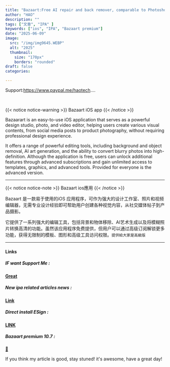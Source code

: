 ```yaml
---
title: "Bazaart:Free AI repair and back remover, comparable to Photoshop, collage video editing one-stop solution!"
author: "HAO"
description: ""
tags: ["文章", "IPA" ]
keywords: ["ios", "IPA", "Bazaart premium"]
date: "2025-06-09"
image:
  src: "/img/img9645.WEBP"
  alt: "2025"
  thumbnail:
    size: "170px"
    borders: "rounded"
draft: false
categories:

---
```


Support:https://www.paypal.me/haotech....
<!--more-->

<br>

{{< notice notice-warning >}}
Bazaart iOS app
{{< /notice >}}

Bazaarart is an easy-to-use iOS application that serves as a powerful design studio, photo, and video editor, helping users create various visual contents, from social media posts to product photography, without requiring professional design experience.

It offers a range of powerful editing tools, including background and object removal, AI art generation, and the ability to convert blurry photos into high-definition. Although the application is free, users can unlock additional features through advanced subscriptions and gain unlimited access to templates, graphics, and advanced tools. Provided for everyone is the advanced version.

---

{{< notice notice-note >}}
Bazaart ios應用
{{< /notice >}}

Bazaart 是一款易于使用的iOS 应用程序，可作为强大的设计工作室、照片和视频编辑器，无需专业设计经验即可帮助用户创建各种视觉内容，从社交媒体帖子到产品摄影。

它提供了一系列强大的编辑工具，包括背景和物体移除、AI艺术生成以及将模糊照片转换高清的功能。虽然该应用程序免费提供，但用户可以通过高级订阅解锁更多功能，获得无限制的模板、图形和高级工具访问权限。`提供給大家是高級版`

---

#### **Links**

##### **<font style="background: "> IF want Support Me :</font>** 
**[Great](https://www.paypal.me/haotech)**

##### **<font style="background: "> New ipa related articles news : </font>** 
**[Link](https://www.patreon.com/hao8?utm_medium=unknown&utm_source=join_link&utm_campaign=creatorshare_creator&utm_content=copyLink)**

##### **<font style="background:  "> Direct install ESign :</font>** 
**[LINK](https://haee.dpdns.org/post/esign250608/)**

##### **<font style="background:  "> Bazaart premium 10.7 :</font>** 
**[🔴](https://www.mediafire.com/file/4rnkjdshcc2p24k/Bazaart_Premium_10.7.0.ipa/file)**

If you think my article is good, stay stuned! it's awesome, have a great day!

